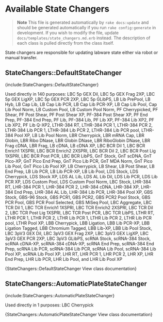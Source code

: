 <!--
# @markup markdown
# @title Available State Changers
-->

# Available State Changers

> **Note** This file is generated automatically by `rake docs:update` and should
> be generated automatically if you run `rake config:generate` in development.
> If you wish to modify the file, update `docs/templates/state_changers.md.erb`
> instead. The description of each class is pulled directly from the class itself.

State changers are responsible for updating labware state either via robot or
manual transfer.


## StateChangers::DefaultStateChanger

{include:StateChangers::DefaultStateChanger}

  Used directly in 140 purposes:
  LBC 5p GEX Dil, LBC 5p GEX Frag 2XP, LBC 5p GEX LigXP, LBC 5p GEX PCR 2XP, LBC 5p GLibPS, LB Lib PrePool, LB Hyb, LB Cap Lib, LB Cap Lib PCR, LB Cap Lib PCR-XP, LB Cap Lib Pool, Cap Lib Pool Norm, LB Custom Pool, LB Custom Pool Norm, PF Cherrypicked, PF Shear, PF Post Shear, PF Post Shear XP, PF-384 Post Shear XP, PF End Prep, PF-384 End Prep, PF Lib, PF-384 Lib, PF Lib XP, PF-384 Lib XP2, PF Lib XP2, PF Lib Q-XP2, LTHR-384 RT, LTHR-384 PCR 1, LTHR-384 PCR 2, LTHR-384 Lib PCR 1, LTHR-384 Lib PCR 2, LTHR-384 Lib PCR pool, LTHR-384 Pool XP, LB Lib Pool Norm, LBR Cherrypick, LBR mRNA Cap, LBR Globin, LBR Ribo DNase, LBR Globin DNase, LBR RiboGlobin DNase, LBR Frag cDNA, LBR Frag, LB cDNA, LB cDNA XP, LBC BCR Dil 1, LBC BCR Enrich1 1XSPRI, LBC BCR Enrich2 2XSPRI, LBC BCR Dil 2, LBC BCR Post Lig 1XSPRI, LBC BCR Post PCR, LBC BCR LibPS, GnT Stock, GnT scDNA, GnT Pico-XP, GnT Pico End Prep, GnT Pico Lib PCR, GnT MDA Norm, GnT Pico Lib Pool, GnT Pico Lib Pool XP, LB Cherrypick, LB Shear, LB Post Shear, LB End Prep, LB Lib PCR, LB Lib PCR-XP, LB Lib Pool, LDS Stock, LDS Cherrypick, LDS Stock XP, LDS AL Lib, LDS AL Lib Dil, LDS Lib PCR, LDS Lib PCR XP, LDS Custom Pool, LDS Custom Pool Norm, LBC Stock, LHR-384 RT, LHR-384 PCR 1, LHR-384 PCR 2, LHR-384 cDNA, LHR-384 XP, LHR-384 End Prep, LHR-384 AL Lib, LHR-384 Lib PCR, LHR-384 Pool XP, GBS Stock, GBS-96 Stock, GBS PCR1, GBS PCR2, GBS PCR2 Pool Stock, GBS PCR Pool, GBS PCR Pool Selected, GBS MiSeq Pool, LBC Aggregate, LBC TCR Dil 1, LBC TCR Enrich1 1XSPRI, LBC TCR Enrich2 2XSPRI, LBC TCR Dil 2, LBC TCR Post Lig 1XSPRI, LBC TCR Post PCR, LBC TCR LibPS, LTHR RT, LTHR PCR 1, LTHR PCR 2, LTHR Lib PCR 1, LTHR Lib PCR 2, LTHR Lib PCR pool, LTHR Pool XP, LBB Cherrypick, LBB Ligation, LBB Lib PCR-XP, LBB Ligation Tagged, LBB Chromium Tagged, LBB Lib-XP, LBB Lib Pool Stock, LBC 3pV3 GEX Dil, LBC 3pV3 GEX Frag 2XP, LBC 3pV3 GEX LigXP, LBC 3pV3 GEX PCR 2XP, LBC 3pV3 GLibPS, scRNA Stock, scRNA-384 Stock, scRNA cDNA-XP, scRNA-384 cDNA-XP, scRNA End Prep, scRNA-384 End Prep, scRNA Lib PCR, scRNA-384 Lib PCR, scRNA Lib Pool, scRNA-384 Lib Pool XP, scRNA Lib Pool XP, LHR RT, LHR PCR 1, LHR PCR 2, LHR XP, LHR End Prep, LHR Lib PCR, LHR Lib Pool, and LHR Lib Pool XP

{StateChangers::DefaultStateChanger View class documentation}


## StateChangers::AutomaticPlateStateChanger

{include:StateChangers::AutomaticPlateStateChanger}

  Used directly in 1 purposes:
  LBC Cherrypick

{StateChangers::AutomaticPlateStateChanger View class documentation}

